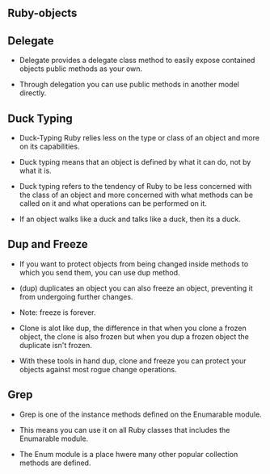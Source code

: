 ## Ruby-objects

## Delegate 

- Delegate provides a delegate class method to easily expose contained objects public methods as your own. 

- Through delegation you can use public methods in another model directly.

## Duck Typing 

- Duck-Typing Ruby relies less on the type or class of an object and more on its capabilities. 

- Duck typing means that an object is defined by what it can do, not by what it is.  

- Duck typing refers to the tendency of Ruby to be less concerned with the class of an object and more concerned with what methods can be called on it and what operations can be performed on it.

- If an object walks like a duck and talks like a duck, then its a duck.

## Dup and Freeze 

- If you want to protect objects from being changed inside methods to which you send them, you can use dup method.

- (dup) duplicates an object you can also freeze an object, preventing it from undergoing further changes.

- Note: freeze is forever. 

- Clone is alot like dup, the difference in that when you clone a frozen object, the clone is also frozen but when you dup a frozen object the duplicate isn't frozen.

- With these tools in hand dup, clone and freeze you can protect your objects against most rogue change operations.

## Grep 

- Grep is one of the instance methods defined on the Enumarable module.

- This means you can use it on all Ruby classes that includes the Enumarable module. 

- The Enum module is a place hwere many other popular collection methods are defined.
